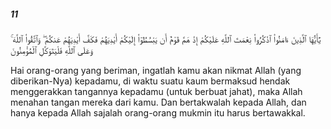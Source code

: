 ##### 11

<span class="ayah">يَٰٓأَيُّهَا ٱلَّذِينَ ءَامَنُوا۟ ٱذْكُرُوا۟ نِعْمَتَ ٱللَّهِ عَلَيْكُمْ إِذْ هَمَّ قَوْمٌ أَن يَبْسُطُوٓا۟ إِلَيْكُمْ أَيْدِيَهُمْ فَكَفَّ أَيْدِيَهُمْ عَنكُمْ ۖ وَٱتَّقُوا۟ ٱللَّهَ ۚ وَعَلَى ٱللَّهِ فَلْيَتَوَكَّلِ ٱلْمُؤْمِنُونَ</span>

<span class="ayah_translation">Hai orang-orang yang beriman, ingatlah kamu akan nikmat Allah (yang diberikan-Nya) kepadamu, di waktu suatu kaum bermaksud hendak menggerakkan tangannya kepadamu (untuk berbuat jahat), maka Allah menahan tangan mereka dari kamu. Dan bertakwalah kepada Allah, dan hanya kepada Allah sajalah orang-orang mukmin itu harus bertawakkal.</span>

